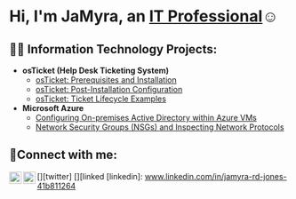 <h1>Hi, I'm JaMyra, an <a href="https://linkedin.com/in/Josh">IT Professional</a>☺</h1>

<h2>👨‍💻 Information Technology Projects:</h2>

- <b>osTicket (Help Desk Ticketing System)</b>
  - [osTicket: Prerequisites and Installation](https://github.com/jamyrajones/osticket-prereqs)
  - [osTicket: Post-Installation Configuration](https://github.com/jamyrajones/post-install-config)
  - [osTicket: Ticket Lifecycle Examples](https://github.com/jamyrajones/ticket-lifecycle)
- <b>Microsoft Azure</b>
  - [Configuring On-premises Active Directory within Azure VMs](https://github.com/jamyrajones/configure-ad)
  - [Network Security Groups (NSGs) and Inspecting Network Protocols](https://github.com/jamyrajones/azure-network-protocols)

<h2>🤳Connect with me:</h2>

[<img align="left" alt="Josh | Twitter" width="22px" src="https://cdn.jsdelivr.net/npm/simple-icons@v3/icons/twitter.svg" />][twitter]
[<img align="left" alt="Jamyra | LinkedIn" width="22px" src="www.linkedin.com/in/jamyra-rd-jones-41b811264" />][linked
[linkedin]: www.linkedin.com/in/jamyra-rd-jones-41b811264
